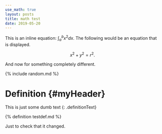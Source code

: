 ```yaml
---
use_math: true
layout: posts
title: math test
date: 2019-05-20
---
```


This is an inline equation: $\int_a^b x^2 dx$. The following would be an equation that is displayed.

$$x^2 + y^2 = r^2.$$

And now for something completely different.

{% include random.md %}

# Definition {#myHeader}

This is just some dumb text 
{: .definitionText}

{% definition testdef.md %}

Just to check that it changed.
